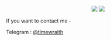 <p align="center"
  <a href="https://github.com/opsec-bot"><img src="https://img.shields.io/badge/Go-00ADD8?style=for-the-badge&logo=go&logoColor=white"></a>
  <a href="https://github.com/opsec-bot"><img src="https://img.shields.io/badge/javascript-%23323330.svg?style=for-the-badge&logo=javascript&logoColor=%23F7DF1E"></a>
</p>

If you want to contact me -


Telegram : [@timewraith](https://t.me/timewraith)
